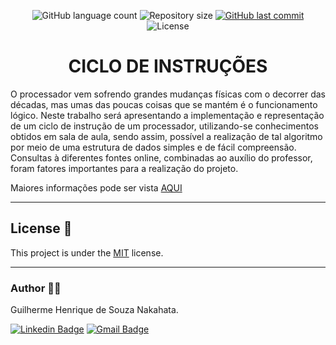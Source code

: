 <p align="center">
  <img alt="GitHub language count" src="https://img.shields.io/github/languages/count/GuilhermeNakahata/CicloDeInstrucoes?color=%2304D361">

  <img alt="Repository size" src="https://img.shields.io/github/repo-size/GuilhermeNakahata/CicloDeInstrucoes">
	
  <a href="https://github.com/GuilhermeNakahata/CicloDeInstrucoes/commits/master">
    <img alt="GitHub last commit" src="https://img.shields.io/github/last-commit/GuilhermeNakahata/CicloDeInstrucoes">
  </a>
    
   <img alt="License" src="https://img.shields.io/badge/license-MIT-brightgreen">
	

<h1 align="center"> CICLO DE INSTRUÇÕES </h1>

<p aligin="center"> O processador vem sofrendo grandes mudanças físicas com o decorrer das décadas, mas umas das poucas coisas que se mantém é o funcionamento lógico.
Neste trabalho será apresentando a implementação e representação de um ciclo de instrução de um processador, utilizando-se conhecimentos obtidos em sala de aula, sendo assim, possível a realização de tal algoritmo por meio de uma estrutura de dados simples e de fácil compreensão.
Consultas à diferentes fontes online, combinadas ao auxílio do professor, foram fatores importantes para a realização do projeto. </p>

Maiores informações pode ser vista [AQUI](./RelatorioTecnico.docx)

---

## License 📝

This project is under the [MIT](./LICENSE) license.
	
---
	
### Author :technologist:

Guilherme Henrique de Souza Nakahata.

[![Linkedin Badge](https://img.shields.io/badge/-GuilhermeNakahata-blue?style=flat-square&logo=Linkedin&logoColor=white)](https://www.linkedin.com/in/guilherme-henrique-de-souza-nakahata-637459187/) 
[![Gmail Badge](https://img.shields.io/badge/-guilhermenakahata@gmail.com-c14438?style=flat-square&logo=Gmail&logoColor=white)](mailto:GuilhermeNakahata@gmail.com)
